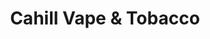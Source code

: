 ---
title: "Cahill Vape & Tobacco"
url: /inver-grove-heights/cahill-vape-und-tobacco/
shop: Tabak
---